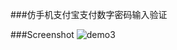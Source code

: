 ###仿手机支付宝支付数字密码输入验证

###Screenshot
![demo3](https://github.com/woxingxiao/FillBlankViewDemo/blob/master/screenshots/demo2.png)